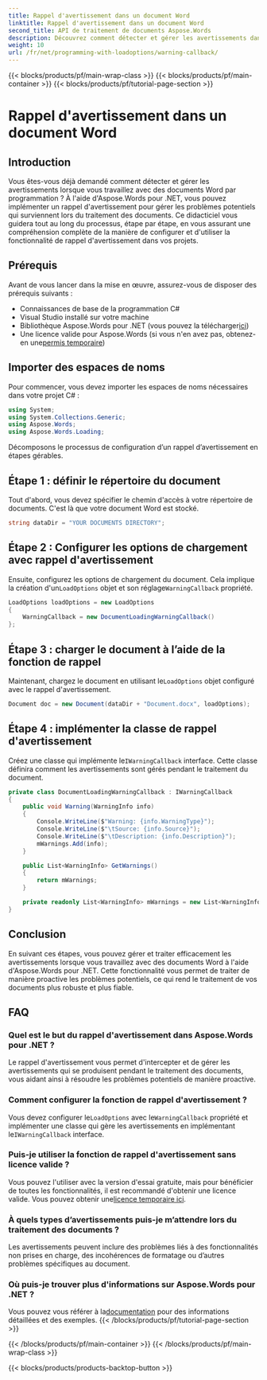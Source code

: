 ```yaml
---
title: Rappel d'avertissement dans un document Word
linktitle: Rappel d'avertissement dans un document Word
second_title: API de traitement de documents Aspose.Words
description: Découvrez comment détecter et gérer les avertissements dans les documents Word à l'aide d'Aspose.Words pour .NET grâce à notre guide étape par étape. Assurez un traitement fiable des documents.
weight: 10
url: /fr/net/programming-with-loadoptions/warning-callback/
---
```


{{< blocks/products/pf/main-wrap-class >}}
{{< blocks/products/pf/main-container >}}
{{< blocks/products/pf/tutorial-page-section >}}

# Rappel d'avertissement dans un document Word

## Introduction

Vous êtes-vous déjà demandé comment détecter et gérer les avertissements lorsque vous travaillez avec des documents Word par programmation ? À l'aide d'Aspose.Words pour .NET, vous pouvez implémenter un rappel d'avertissement pour gérer les problèmes potentiels qui surviennent lors du traitement des documents. Ce didacticiel vous guidera tout au long du processus, étape par étape, en vous assurant une compréhension complète de la manière de configurer et d'utiliser la fonctionnalité de rappel d'avertissement dans vos projets.

## Prérequis

Avant de vous lancer dans la mise en œuvre, assurez-vous de disposer des prérequis suivants :

- Connaissances de base de la programmation C#
- Visual Studio installé sur votre machine
-  Bibliothèque Aspose.Words pour .NET (vous pouvez la télécharger[ici](https://releases.aspose.com/words/net/))
-  Une licence valide pour Aspose.Words (si vous n'en avez pas, obtenez-en une[permis temporaire](https://purchase.aspose.com/temporary-license/))

## Importer des espaces de noms

Pour commencer, vous devez importer les espaces de noms nécessaires dans votre projet C# :

```csharp
using System;
using System.Collections.Generic;
using Aspose.Words;
using Aspose.Words.Loading;
```

Décomposons le processus de configuration d’un rappel d’avertissement en étapes gérables.

## Étape 1 : définir le répertoire du document

Tout d'abord, vous devez spécifier le chemin d'accès à votre répertoire de documents. C'est là que votre document Word est stocké.

```csharp
string dataDir = "YOUR DOCUMENTS DIRECTORY";
```

## Étape 2 : Configurer les options de chargement avec rappel d'avertissement

 Ensuite, configurez les options de chargement du document. Cela implique la création d'un`LoadOptions` objet et son réglage`WarningCallback` propriété.

```csharp
LoadOptions loadOptions = new LoadOptions
{
    WarningCallback = new DocumentLoadingWarningCallback()
};
```

## Étape 3 : charger le document à l’aide de la fonction de rappel

 Maintenant, chargez le document en utilisant le`LoadOptions` objet configuré avec le rappel d'avertissement.

```csharp
Document doc = new Document(dataDir + "Document.docx", loadOptions);
```

## Étape 4 : implémenter la classe de rappel d'avertissement

 Créez une classe qui implémente le`IWarningCallback` interface. Cette classe définira comment les avertissements sont gérés pendant le traitement du document.

```csharp
private class DocumentLoadingWarningCallback : IWarningCallback
{
    public void Warning(WarningInfo info)
    {
        Console.WriteLine($"Warning: {info.WarningType}");
        Console.WriteLine($"\tSource: {info.Source}");
        Console.WriteLine($"\tDescription: {info.Description}");
        mWarnings.Add(info);
    }

    public List<WarningInfo> GetWarnings()
    {
        return mWarnings;
    }

    private readonly List<WarningInfo> mWarnings = new List<WarningInfo>();
}
```

## Conclusion

En suivant ces étapes, vous pouvez gérer et traiter efficacement les avertissements lorsque vous travaillez avec des documents Word à l'aide d'Aspose.Words pour .NET. Cette fonctionnalité vous permet de traiter de manière proactive les problèmes potentiels, ce qui rend le traitement de vos documents plus robuste et plus fiable.

## FAQ

### Quel est le but du rappel d'avertissement dans Aspose.Words pour .NET ?
Le rappel d'avertissement vous permet d'intercepter et de gérer les avertissements qui se produisent pendant le traitement des documents, vous aidant ainsi à résoudre les problèmes potentiels de manière proactive.

### Comment configurer la fonction de rappel d'avertissement ?
 Vous devez configurer le`LoadOptions` avec le`WarningCallback` propriété et implémenter une classe qui gère les avertissements en implémentant le`IWarningCallback` interface.

### Puis-je utiliser la fonction de rappel d'avertissement sans licence valide ?
 Vous pouvez l'utiliser avec la version d'essai gratuite, mais pour bénéficier de toutes les fonctionnalités, il est recommandé d'obtenir une licence valide. Vous pouvez obtenir une[licence temporaire ici](https://purchase.aspose.com/temporary-license/).

### À quels types d’avertissements puis-je m’attendre lors du traitement des documents ?
Les avertissements peuvent inclure des problèmes liés à des fonctionnalités non prises en charge, des incohérences de formatage ou d’autres problèmes spécifiques au document.

### Où puis-je trouver plus d'informations sur Aspose.Words pour .NET ?
 Vous pouvez vous référer à la[documentation](https://reference.aspose.com/words/net/) pour des informations détaillées et des exemples.
{{< /blocks/products/pf/tutorial-page-section >}}

{{< /blocks/products/pf/main-container >}}
{{< /blocks/products/pf/main-wrap-class >}}

{{< blocks/products/products-backtop-button >}}
